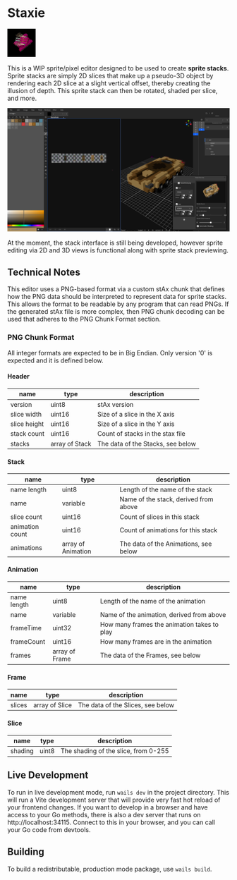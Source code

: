 # Staxie
![tank sprite stack](tank.gif)

This is a WIP sprite/pixel editor designed to be used to create **sprite stacks**. Sprite stacks are simply 2D slices that make up a pseudo-3D object by rendering each 2D slice at a slight vertical offset, thereby creating the illusion of depth. This sprite stack can then be rotated, shaded per slice, and more.

![Staxie as of 2024-10-20](screenshot.png)

At the moment, the stack interface is still being developed, however sprite editing via 2D and 3D views is functional along with sprite stack previewing.

## Technical Notes
This editor uses a PNG-based format via a custom stAx chunk that defines how the PNG data should be interpreted to represent data for sprite stacks. This allows the format to be readable by any program that can read PNGs. If the generated stAx file is more complex, then PNG chunk decoding can be used that adheres to the PNG Chunk Format section.

### PNG Chunk Format
All integer formats are expected to be in Big Endian. Only version '0' is expected and it is defined below.

#### Header

| name | type | description |
|-|-|-|
| version | uint8 | stAx version
| slice width | uint16 | Size of a slice in the X axis
| slice height | uint16 | Size of a slice in the Y axis
| stack count | uint16 | Count of stacks in the stax file
| stacks | array of Stack | The data of the Stacks, see below

#### Stack

| name | type | description |
|-|-|-|
| name length | uint8 | Length of the name of the stack
| name | variable | Name of the stack, derived from above
| slice count | uint16 | Count of slices in this stack
| animation count | uint16 | Count of animations for this stack
| animations | array of Animation | The data of the Animations, see below

#### Animation

| name | type | description |
|-|-|-|
| name length | uint8 | Length of the name of the animation
| name | variable | Name of the animation, derived from above
| frameTime | uint32 | How many frames the animation takes to play
| frameCount | uint16 | How many frames are in the animation
| frames | array of Frame | The data of the Frames, see below

#### Frame

| name | type | description |
|-|-|-|
| slices | array of Slice | The data of the Slices, see below

#### Slice

| name | type | description |
|-|-|-|
| shading | uint8 | The shading of the slice, from 0-255

## Live Development

To run in live development mode, run `wails dev` in the project directory. This will run a Vite development
server that will provide very fast hot reload of your frontend changes. If you want to develop in a browser
and have access to your Go methods, there is also a dev server that runs on http://localhost:34115. Connect
to this in your browser, and you can call your Go code from devtools.

## Building

To build a redistributable, production mode package, use `wails build`.
